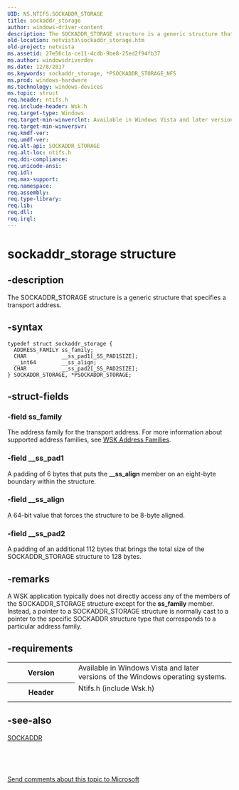 ```yaml
---
UID: NS.NTIFS.SOCKADDR_STORAGE
title: sockaddr_storage
author: windows-driver-content
description: The SOCKADDR_STORAGE structure is a generic structure that specifies a transport address.
old-location: netvista\sockaddr_storage.htm
old-project: netvista
ms.assetid: 27e56c1a-ce11-4cdb-9be8-25ed2f94fb37
ms.author: windowsdriverdev
ms.date: 12/8/2017
ms.keywords: sockaddr_storage, *PSOCKADDR_STORAGE_NFS
ms.prod: windows-hardware
ms.technology: windows-devices
ms.topic: struct
req.header: ntifs.h
req.include-header: Wsk.h
req.target-type: Windows
req.target-min-winverclnt: Available in Windows Vista and later versions of the Windows operating   systems.
req.target-min-winversvr: 
req.kmdf-ver: 
req.umdf-ver: 
req.alt-api: SOCKADDR_STORAGE
req.alt-loc: ntifs.h
req.ddi-compliance: 
req.unicode-ansi: 
req.idl: 
req.max-support: 
req.namespace: 
req.assembly: 
req.type-library: 
req.lib: 
req.dll: 
req.irql: 
---
```


# sockaddr_storage structure



## -description
The SOCKADDR_STORAGE structure is a generic structure that specifies a transport address.



## -syntax

````
typedef struct sockaddr_storage {
  ADDRESS_FAMILY ss_family;
  CHAR           __ss_pad1[_SS_PAD1SIZE];
  __int64        __ss_align;
  CHAR           __ss_pad2[_SS_PAD2SIZE];
} SOCKADDR_STORAGE, *PSOCKADDR_STORAGE;
````


## -struct-fields

### -field ss_family

The address family for the transport address. For more information about supported address
     families, see 
     <a href="https://msdn.microsoft.com/library/windows/hardware/ff571151">WSK Address Families</a>.


### -field __ss_pad1

A padding of 6 bytes that puts the 
     <b>__ss_align</b> member on an eight-byte boundary within the structure.


### -field __ss_align

A 64-bit value that forces the structure to be 8-byte aligned.


### -field __ss_pad2

A padding of an additional 112 bytes that brings the total size of the SOCKADDR_STORAGE structure
     to 128 bytes.


## -remarks
A WSK application typically does not directly access any of the members of the SOCKADDR_STORAGE
    structure except for the 
    <b>ss_family</b> member. Instead, a pointer to a SOCKADDR_STORAGE structure is normally cast to a pointer
    to the specific SOCKADDR structure type that corresponds to a particular address family.


## -requirements
<table>
<tr>
<th width="30%">
Version

</th>
<td width="70%">
Available in Windows Vista and later versions of the Windows operating
   systems.

</td>
</tr>
<tr>
<th width="30%">
Header

</th>
<td width="70%">
<dl>
<dt>Ntifs.h (include Wsk.h)</dt>
</dl>
</td>
</tr>
</table>

## -see-also
<dl>
<dt>
<a href="netvista.sockaddr">SOCKADDR</a>
</dt>
</dl>
 

 

<a href="mailto:wsddocfb@microsoft.com?subject=Documentation%20feedback [netvista\netvista]:%20SOCKADDR_STORAGE structure%20 RELEASE:%20(12/8/2017)&amp;body=%0A%0APRIVACY STATEMENT%0A%0AWe use your feedback to improve the documentation. We don't use your email address for any other purpose, and we'll remove your email address from our system after the issue that you're reporting is fixed. While we're working to fix this issue, we might send you an email message to ask for more info. Later, we might also send you an email message to let you know that we've addressed your feedback.%0A%0AFor more info about Microsoft's privacy policy, see http://privacy.microsoft.com/en-us/default.aspx." title="Send comments about this topic to Microsoft">Send comments about this topic to Microsoft</a>

